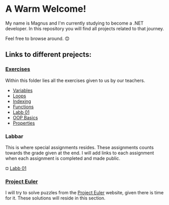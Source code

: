 # A Warm Welcome!
My name is Magnus and I'm currently studying to become a .NET developer. In this repository you will find all projects related to that journey. 

Feel free to browse around. 😊

## Links to different prejects:

### [Exercises](https://github.com/Kavency/ITHS_Projects/tree/Release/Exercises)
Within this folder lies all the exercises given to us by our teachers.
+ [Variables](https://github.com/Kavency/ITHS_Projects/tree/Release/Exercises/Variables)
+ [Loops](https://github.com/Kavency/ITHS_Projects/tree/Release/Exercises/Loops)
+ [Indexing](https://github.com/Kavency/ITHS_Projects/tree/Release/Exercises/Indexing)
+ [Functions](https://github.com/Kavency/ITHS_Projects/tree/Release/Exercises/Funktioner)
+ [Labb 01](https://github.com/Kavency/ITHS_Projects/tree/Release/Exercises/Labb_01_Exercises)
+ [OOP Basics](https://github.com/Kavency/ITHS_Projects/tree/Release/Exercises/OOP_Basics)
+ [Properties](https://github.com/Kavency/ITHS_Projects/tree/Release/Exercises/Properties)

### Labbar

This is where special assignments resides. These assignments counts towards the grade given at the end. I will add links to each assignment when each assignment is completed and made public.

¤ [Labb 01](https://github.com/Kavency/ITHS_Labb01)

### [Project Euler](https://github.com/Kavency/Project_Euler)

I will try to solve puzzles from the [Project Euler](https://projecteuler.net/archives) website, given there is time for it. These solutions will reside in this section.
